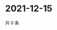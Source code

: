 # 2021-12-15

共 0 条

<!-- BEGIN WEIBO -->
<!-- 最后更新时间 Wed Dec 15 2021 15:00:56 GMT+0800 (China Standard Time) -->

<!-- END WEIBO -->
